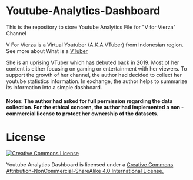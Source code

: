 # Youtube-Analytics-Dashboard
This is the repository to store Youtube Analytics File for "V for Vierza" Channel

V For Vierza is a Virtual Youtuber (A.K.A VTuber) from Indonesian region. See more about What is a [VTuber](https://en.wikipedia.org/wiki/Virtual_YouTuber)

She is an uprising VTuber which has debuted back in 2019. Most of her content is either focusing on gaming or entertainment with her viewers. To support the growth of her channel, the author had decided to collect her youtube statistics information. In exchange, the author helps to summarize its information into a simple dashboard. 
#### Notes: The author had asked for full permission regarding the data collection. For the ethical concern, the author had implemented a non - commercial license to protect her ownership of the datasets. 

# License

<a rel="license" href="http://creativecommons.org/licenses/by-nc-sa/4.0/"><img alt="Creative Commons License" style="border-width:0" src="https://i.creativecommons.org/l/by-nc-sa/4.0/88x31.png" /></a>
  
Youtube Analytics Dashboard is licensed under a [Creative Commons Attribution-NonCommercial-ShareAlike 4.0 International License.](https://creativecommons.org/licenses/by-nc/4.0/)
  
  
